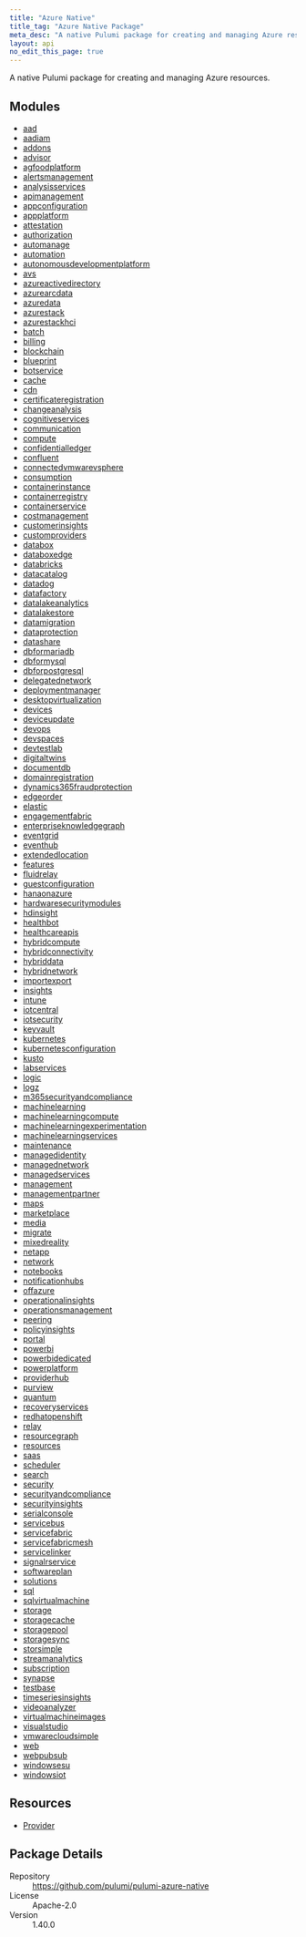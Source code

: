 ```yaml
---
title: "Azure Native"
title_tag: "Azure Native Package"
meta_desc: "A native Pulumi package for creating and managing Azure resources."
layout: api
no_edit_this_page: true
---
```


<!-- WARNING: this file was generated by Pulumi Docs Generator. -->
<!-- Do not edit by hand unless you're certain you know what you are doing! -->

A native Pulumi package for creating and managing Azure resources.

<h2 id="modules">Modules</h2>
<ul class="api">
    <li><a href="aad/" title="aad"><span class="api-symbol api-symbol--module"></span>aad</a></li>
    <li><a href="aadiam/" title="aadiam"><span class="api-symbol api-symbol--module"></span>aadiam</a></li>
    <li><a href="addons/" title="addons"><span class="api-symbol api-symbol--module"></span>addons</a></li>
    <li><a href="advisor/" title="advisor"><span class="api-symbol api-symbol--module"></span>advisor</a></li>
    <li><a href="agfoodplatform/" title="agfoodplatform"><span class="api-symbol api-symbol--module"></span>agfoodplatform</a></li>
    <li><a href="alertsmanagement/" title="alertsmanagement"><span class="api-symbol api-symbol--module"></span>alertsmanagement</a></li>
    <li><a href="analysisservices/" title="analysisservices"><span class="api-symbol api-symbol--module"></span>analysisservices</a></li>
    <li><a href="apimanagement/" title="apimanagement"><span class="api-symbol api-symbol--module"></span>apimanagement</a></li>
    <li><a href="appconfiguration/" title="appconfiguration"><span class="api-symbol api-symbol--module"></span>appconfiguration</a></li>
    <li><a href="appplatform/" title="appplatform"><span class="api-symbol api-symbol--module"></span>appplatform</a></li>
    <li><a href="attestation/" title="attestation"><span class="api-symbol api-symbol--module"></span>attestation</a></li>
    <li><a href="authorization/" title="authorization"><span class="api-symbol api-symbol--module"></span>authorization</a></li>
    <li><a href="automanage/" title="automanage"><span class="api-symbol api-symbol--module"></span>automanage</a></li>
    <li><a href="automation/" title="automation"><span class="api-symbol api-symbol--module"></span>automation</a></li>
    <li><a href="autonomousdevelopmentplatform/" title="autonomousdevelopmentplatform"><span class="api-symbol api-symbol--module"></span>autonomousdevelopmentplatform</a></li>
    <li><a href="avs/" title="avs"><span class="api-symbol api-symbol--module"></span>avs</a></li>
    <li><a href="azureactivedirectory/" title="azureactivedirectory"><span class="api-symbol api-symbol--module"></span>azureactivedirectory</a></li>
    <li><a href="azurearcdata/" title="azurearcdata"><span class="api-symbol api-symbol--module"></span>azurearcdata</a></li>
    <li><a href="azuredata/" title="azuredata"><span class="api-symbol api-symbol--module"></span>azuredata</a></li>
    <li><a href="azurestack/" title="azurestack"><span class="api-symbol api-symbol--module"></span>azurestack</a></li>
    <li><a href="azurestackhci/" title="azurestackhci"><span class="api-symbol api-symbol--module"></span>azurestackhci</a></li>
    <li><a href="batch/" title="batch"><span class="api-symbol api-symbol--module"></span>batch</a></li>
    <li><a href="billing/" title="billing"><span class="api-symbol api-symbol--module"></span>billing</a></li>
    <li><a href="blockchain/" title="blockchain"><span class="api-symbol api-symbol--module"></span>blockchain</a></li>
    <li><a href="blueprint/" title="blueprint"><span class="api-symbol api-symbol--module"></span>blueprint</a></li>
    <li><a href="botservice/" title="botservice"><span class="api-symbol api-symbol--module"></span>botservice</a></li>
    <li><a href="cache/" title="cache"><span class="api-symbol api-symbol--module"></span>cache</a></li>
    <li><a href="cdn/" title="cdn"><span class="api-symbol api-symbol--module"></span>cdn</a></li>
    <li><a href="certificateregistration/" title="certificateregistration"><span class="api-symbol api-symbol--module"></span>certificateregistration</a></li>
    <li><a href="changeanalysis/" title="changeanalysis"><span class="api-symbol api-symbol--module"></span>changeanalysis</a></li>
    <li><a href="cognitiveservices/" title="cognitiveservices"><span class="api-symbol api-symbol--module"></span>cognitiveservices</a></li>
    <li><a href="communication/" title="communication"><span class="api-symbol api-symbol--module"></span>communication</a></li>
    <li><a href="compute/" title="compute"><span class="api-symbol api-symbol--module"></span>compute</a></li>
    <li><a href="confidentialledger/" title="confidentialledger"><span class="api-symbol api-symbol--module"></span>confidentialledger</a></li>
    <li><a href="confluent/" title="confluent"><span class="api-symbol api-symbol--module"></span>confluent</a></li>
    <li><a href="connectedvmwarevsphere/" title="connectedvmwarevsphere"><span class="api-symbol api-symbol--module"></span>connectedvmwarevsphere</a></li>
    <li><a href="consumption/" title="consumption"><span class="api-symbol api-symbol--module"></span>consumption</a></li>
    <li><a href="containerinstance/" title="containerinstance"><span class="api-symbol api-symbol--module"></span>containerinstance</a></li>
    <li><a href="containerregistry/" title="containerregistry"><span class="api-symbol api-symbol--module"></span>containerregistry</a></li>
    <li><a href="containerservice/" title="containerservice"><span class="api-symbol api-symbol--module"></span>containerservice</a></li>
    <li><a href="costmanagement/" title="costmanagement"><span class="api-symbol api-symbol--module"></span>costmanagement</a></li>
    <li><a href="customerinsights/" title="customerinsights"><span class="api-symbol api-symbol--module"></span>customerinsights</a></li>
    <li><a href="customproviders/" title="customproviders"><span class="api-symbol api-symbol--module"></span>customproviders</a></li>
    <li><a href="databox/" title="databox"><span class="api-symbol api-symbol--module"></span>databox</a></li>
    <li><a href="databoxedge/" title="databoxedge"><span class="api-symbol api-symbol--module"></span>databoxedge</a></li>
    <li><a href="databricks/" title="databricks"><span class="api-symbol api-symbol--module"></span>databricks</a></li>
    <li><a href="datacatalog/" title="datacatalog"><span class="api-symbol api-symbol--module"></span>datacatalog</a></li>
    <li><a href="datadog/" title="datadog"><span class="api-symbol api-symbol--module"></span>datadog</a></li>
    <li><a href="datafactory/" title="datafactory"><span class="api-symbol api-symbol--module"></span>datafactory</a></li>
    <li><a href="datalakeanalytics/" title="datalakeanalytics"><span class="api-symbol api-symbol--module"></span>datalakeanalytics</a></li>
    <li><a href="datalakestore/" title="datalakestore"><span class="api-symbol api-symbol--module"></span>datalakestore</a></li>
    <li><a href="datamigration/" title="datamigration"><span class="api-symbol api-symbol--module"></span>datamigration</a></li>
    <li><a href="dataprotection/" title="dataprotection"><span class="api-symbol api-symbol--module"></span>dataprotection</a></li>
    <li><a href="datashare/" title="datashare"><span class="api-symbol api-symbol--module"></span>datashare</a></li>
    <li><a href="dbformariadb/" title="dbformariadb"><span class="api-symbol api-symbol--module"></span>dbformariadb</a></li>
    <li><a href="dbformysql/" title="dbformysql"><span class="api-symbol api-symbol--module"></span>dbformysql</a></li>
    <li><a href="dbforpostgresql/" title="dbforpostgresql"><span class="api-symbol api-symbol--module"></span>dbforpostgresql</a></li>
    <li><a href="delegatednetwork/" title="delegatednetwork"><span class="api-symbol api-symbol--module"></span>delegatednetwork</a></li>
    <li><a href="deploymentmanager/" title="deploymentmanager"><span class="api-symbol api-symbol--module"></span>deploymentmanager</a></li>
    <li><a href="desktopvirtualization/" title="desktopvirtualization"><span class="api-symbol api-symbol--module"></span>desktopvirtualization</a></li>
    <li><a href="devices/" title="devices"><span class="api-symbol api-symbol--module"></span>devices</a></li>
    <li><a href="deviceupdate/" title="deviceupdate"><span class="api-symbol api-symbol--module"></span>deviceupdate</a></li>
    <li><a href="devops/" title="devops"><span class="api-symbol api-symbol--module"></span>devops</a></li>
    <li><a href="devspaces/" title="devspaces"><span class="api-symbol api-symbol--module"></span>devspaces</a></li>
    <li><a href="devtestlab/" title="devtestlab"><span class="api-symbol api-symbol--module"></span>devtestlab</a></li>
    <li><a href="digitaltwins/" title="digitaltwins"><span class="api-symbol api-symbol--module"></span>digitaltwins</a></li>
    <li><a href="documentdb/" title="documentdb"><span class="api-symbol api-symbol--module"></span>documentdb</a></li>
    <li><a href="domainregistration/" title="domainregistration"><span class="api-symbol api-symbol--module"></span>domainregistration</a></li>
    <li><a href="dynamics365fraudprotection/" title="dynamics365fraudprotection"><span class="api-symbol api-symbol--module"></span>dynamics365fraudprotection</a></li>
    <li><a href="edgeorder/" title="edgeorder"><span class="api-symbol api-symbol--module"></span>edgeorder</a></li>
    <li><a href="elastic/" title="elastic"><span class="api-symbol api-symbol--module"></span>elastic</a></li>
    <li><a href="engagementfabric/" title="engagementfabric"><span class="api-symbol api-symbol--module"></span>engagementfabric</a></li>
    <li><a href="enterpriseknowledgegraph/" title="enterpriseknowledgegraph"><span class="api-symbol api-symbol--module"></span>enterpriseknowledgegraph</a></li>
    <li><a href="eventgrid/" title="eventgrid"><span class="api-symbol api-symbol--module"></span>eventgrid</a></li>
    <li><a href="eventhub/" title="eventhub"><span class="api-symbol api-symbol--module"></span>eventhub</a></li>
    <li><a href="extendedlocation/" title="extendedlocation"><span class="api-symbol api-symbol--module"></span>extendedlocation</a></li>
    <li><a href="features/" title="features"><span class="api-symbol api-symbol--module"></span>features</a></li>
    <li><a href="fluidrelay/" title="fluidrelay"><span class="api-symbol api-symbol--module"></span>fluidrelay</a></li>
    <li><a href="guestconfiguration/" title="guestconfiguration"><span class="api-symbol api-symbol--module"></span>guestconfiguration</a></li>
    <li><a href="hanaonazure/" title="hanaonazure"><span class="api-symbol api-symbol--module"></span>hanaonazure</a></li>
    <li><a href="hardwaresecuritymodules/" title="hardwaresecuritymodules"><span class="api-symbol api-symbol--module"></span>hardwaresecuritymodules</a></li>
    <li><a href="hdinsight/" title="hdinsight"><span class="api-symbol api-symbol--module"></span>hdinsight</a></li>
    <li><a href="healthbot/" title="healthbot"><span class="api-symbol api-symbol--module"></span>healthbot</a></li>
    <li><a href="healthcareapis/" title="healthcareapis"><span class="api-symbol api-symbol--module"></span>healthcareapis</a></li>
    <li><a href="hybridcompute/" title="hybridcompute"><span class="api-symbol api-symbol--module"></span>hybridcompute</a></li>
    <li><a href="hybridconnectivity/" title="hybridconnectivity"><span class="api-symbol api-symbol--module"></span>hybridconnectivity</a></li>
    <li><a href="hybriddata/" title="hybriddata"><span class="api-symbol api-symbol--module"></span>hybriddata</a></li>
    <li><a href="hybridnetwork/" title="hybridnetwork"><span class="api-symbol api-symbol--module"></span>hybridnetwork</a></li>
    <li><a href="importexport/" title="importexport"><span class="api-symbol api-symbol--module"></span>importexport</a></li>
    <li><a href="insights/" title="insights"><span class="api-symbol api-symbol--module"></span>insights</a></li>
    <li><a href="intune/" title="intune"><span class="api-symbol api-symbol--module"></span>intune</a></li>
    <li><a href="iotcentral/" title="iotcentral"><span class="api-symbol api-symbol--module"></span>iotcentral</a></li>
    <li><a href="iotsecurity/" title="iotsecurity"><span class="api-symbol api-symbol--module"></span>iotsecurity</a></li>
    <li><a href="keyvault/" title="keyvault"><span class="api-symbol api-symbol--module"></span>keyvault</a></li>
    <li><a href="kubernetes/" title="kubernetes"><span class="api-symbol api-symbol--module"></span>kubernetes</a></li>
    <li><a href="kubernetesconfiguration/" title="kubernetesconfiguration"><span class="api-symbol api-symbol--module"></span>kubernetesconfiguration</a></li>
    <li><a href="kusto/" title="kusto"><span class="api-symbol api-symbol--module"></span>kusto</a></li>
    <li><a href="labservices/" title="labservices"><span class="api-symbol api-symbol--module"></span>labservices</a></li>
    <li><a href="logic/" title="logic"><span class="api-symbol api-symbol--module"></span>logic</a></li>
    <li><a href="logz/" title="logz"><span class="api-symbol api-symbol--module"></span>logz</a></li>
    <li><a href="m365securityandcompliance/" title="m365securityandcompliance"><span class="api-symbol api-symbol--module"></span>m365securityandcompliance</a></li>
    <li><a href="machinelearning/" title="machinelearning"><span class="api-symbol api-symbol--module"></span>machinelearning</a></li>
    <li><a href="machinelearningcompute/" title="machinelearningcompute"><span class="api-symbol api-symbol--module"></span>machinelearningcompute</a></li>
    <li><a href="machinelearningexperimentation/" title="machinelearningexperimentation"><span class="api-symbol api-symbol--module"></span>machinelearningexperimentation</a></li>
    <li><a href="machinelearningservices/" title="machinelearningservices"><span class="api-symbol api-symbol--module"></span>machinelearningservices</a></li>
    <li><a href="maintenance/" title="maintenance"><span class="api-symbol api-symbol--module"></span>maintenance</a></li>
    <li><a href="managedidentity/" title="managedidentity"><span class="api-symbol api-symbol--module"></span>managedidentity</a></li>
    <li><a href="managednetwork/" title="managednetwork"><span class="api-symbol api-symbol--module"></span>managednetwork</a></li>
    <li><a href="managedservices/" title="managedservices"><span class="api-symbol api-symbol--module"></span>managedservices</a></li>
    <li><a href="management/" title="management"><span class="api-symbol api-symbol--module"></span>management</a></li>
    <li><a href="managementpartner/" title="managementpartner"><span class="api-symbol api-symbol--module"></span>managementpartner</a></li>
    <li><a href="maps/" title="maps"><span class="api-symbol api-symbol--module"></span>maps</a></li>
    <li><a href="marketplace/" title="marketplace"><span class="api-symbol api-symbol--module"></span>marketplace</a></li>
    <li><a href="media/" title="media"><span class="api-symbol api-symbol--module"></span>media</a></li>
    <li><a href="migrate/" title="migrate"><span class="api-symbol api-symbol--module"></span>migrate</a></li>
    <li><a href="mixedreality/" title="mixedreality"><span class="api-symbol api-symbol--module"></span>mixedreality</a></li>
    <li><a href="netapp/" title="netapp"><span class="api-symbol api-symbol--module"></span>netapp</a></li>
    <li><a href="network/" title="network"><span class="api-symbol api-symbol--module"></span>network</a></li>
    <li><a href="notebooks/" title="notebooks"><span class="api-symbol api-symbol--module"></span>notebooks</a></li>
    <li><a href="notificationhubs/" title="notificationhubs"><span class="api-symbol api-symbol--module"></span>notificationhubs</a></li>
    <li><a href="offazure/" title="offazure"><span class="api-symbol api-symbol--module"></span>offazure</a></li>
    <li><a href="operationalinsights/" title="operationalinsights"><span class="api-symbol api-symbol--module"></span>operationalinsights</a></li>
    <li><a href="operationsmanagement/" title="operationsmanagement"><span class="api-symbol api-symbol--module"></span>operationsmanagement</a></li>
    <li><a href="peering/" title="peering"><span class="api-symbol api-symbol--module"></span>peering</a></li>
    <li><a href="policyinsights/" title="policyinsights"><span class="api-symbol api-symbol--module"></span>policyinsights</a></li>
    <li><a href="portal/" title="portal"><span class="api-symbol api-symbol--module"></span>portal</a></li>
    <li><a href="powerbi/" title="powerbi"><span class="api-symbol api-symbol--module"></span>powerbi</a></li>
    <li><a href="powerbidedicated/" title="powerbidedicated"><span class="api-symbol api-symbol--module"></span>powerbidedicated</a></li>
    <li><a href="powerplatform/" title="powerplatform"><span class="api-symbol api-symbol--module"></span>powerplatform</a></li>
    <li><a href="providerhub/" title="providerhub"><span class="api-symbol api-symbol--module"></span>providerhub</a></li>
    <li><a href="purview/" title="purview"><span class="api-symbol api-symbol--module"></span>purview</a></li>
    <li><a href="quantum/" title="quantum"><span class="api-symbol api-symbol--module"></span>quantum</a></li>
    <li><a href="recoveryservices/" title="recoveryservices"><span class="api-symbol api-symbol--module"></span>recoveryservices</a></li>
    <li><a href="redhatopenshift/" title="redhatopenshift"><span class="api-symbol api-symbol--module"></span>redhatopenshift</a></li>
    <li><a href="relay/" title="relay"><span class="api-symbol api-symbol--module"></span>relay</a></li>
    <li><a href="resourcegraph/" title="resourcegraph"><span class="api-symbol api-symbol--module"></span>resourcegraph</a></li>
    <li><a href="resources/" title="resources"><span class="api-symbol api-symbol--module"></span>resources</a></li>
    <li><a href="saas/" title="saas"><span class="api-symbol api-symbol--module"></span>saas</a></li>
    <li><a href="scheduler/" title="scheduler"><span class="api-symbol api-symbol--module"></span>scheduler</a></li>
    <li><a href="search/" title="search"><span class="api-symbol api-symbol--module"></span>search</a></li>
    <li><a href="security/" title="security"><span class="api-symbol api-symbol--module"></span>security</a></li>
    <li><a href="securityandcompliance/" title="securityandcompliance"><span class="api-symbol api-symbol--module"></span>securityandcompliance</a></li>
    <li><a href="securityinsights/" title="securityinsights"><span class="api-symbol api-symbol--module"></span>securityinsights</a></li>
    <li><a href="serialconsole/" title="serialconsole"><span class="api-symbol api-symbol--module"></span>serialconsole</a></li>
    <li><a href="servicebus/" title="servicebus"><span class="api-symbol api-symbol--module"></span>servicebus</a></li>
    <li><a href="servicefabric/" title="servicefabric"><span class="api-symbol api-symbol--module"></span>servicefabric</a></li>
    <li><a href="servicefabricmesh/" title="servicefabricmesh"><span class="api-symbol api-symbol--module"></span>servicefabricmesh</a></li>
    <li><a href="servicelinker/" title="servicelinker"><span class="api-symbol api-symbol--module"></span>servicelinker</a></li>
    <li><a href="signalrservice/" title="signalrservice"><span class="api-symbol api-symbol--module"></span>signalrservice</a></li>
    <li><a href="softwareplan/" title="softwareplan"><span class="api-symbol api-symbol--module"></span>softwareplan</a></li>
    <li><a href="solutions/" title="solutions"><span class="api-symbol api-symbol--module"></span>solutions</a></li>
    <li><a href="sql/" title="sql"><span class="api-symbol api-symbol--module"></span>sql</a></li>
    <li><a href="sqlvirtualmachine/" title="sqlvirtualmachine"><span class="api-symbol api-symbol--module"></span>sqlvirtualmachine</a></li>
    <li><a href="storage/" title="storage"><span class="api-symbol api-symbol--module"></span>storage</a></li>
    <li><a href="storagecache/" title="storagecache"><span class="api-symbol api-symbol--module"></span>storagecache</a></li>
    <li><a href="storagepool/" title="storagepool"><span class="api-symbol api-symbol--module"></span>storagepool</a></li>
    <li><a href="storagesync/" title="storagesync"><span class="api-symbol api-symbol--module"></span>storagesync</a></li>
    <li><a href="storsimple/" title="storsimple"><span class="api-symbol api-symbol--module"></span>storsimple</a></li>
    <li><a href="streamanalytics/" title="streamanalytics"><span class="api-symbol api-symbol--module"></span>streamanalytics</a></li>
    <li><a href="subscription/" title="subscription"><span class="api-symbol api-symbol--module"></span>subscription</a></li>
    <li><a href="synapse/" title="synapse"><span class="api-symbol api-symbol--module"></span>synapse</a></li>
    <li><a href="testbase/" title="testbase"><span class="api-symbol api-symbol--module"></span>testbase</a></li>
    <li><a href="timeseriesinsights/" title="timeseriesinsights"><span class="api-symbol api-symbol--module"></span>timeseriesinsights</a></li>
    <li><a href="videoanalyzer/" title="videoanalyzer"><span class="api-symbol api-symbol--module"></span>videoanalyzer</a></li>
    <li><a href="virtualmachineimages/" title="virtualmachineimages"><span class="api-symbol api-symbol--module"></span>virtualmachineimages</a></li>
    <li><a href="visualstudio/" title="visualstudio"><span class="api-symbol api-symbol--module"></span>visualstudio</a></li>
    <li><a href="vmwarecloudsimple/" title="vmwarecloudsimple"><span class="api-symbol api-symbol--module"></span>vmwarecloudsimple</a></li>
    <li><a href="web/" title="web"><span class="api-symbol api-symbol--module"></span>web</a></li>
    <li><a href="webpubsub/" title="webpubsub"><span class="api-symbol api-symbol--module"></span>webpubsub</a></li>
    <li><a href="windowsesu/" title="windowsesu"><span class="api-symbol api-symbol--module"></span>windowsesu</a></li>
    <li><a href="windowsiot/" title="windowsiot"><span class="api-symbol api-symbol--module"></span>windowsiot</a></li>
</ul>

<h2 id="resources">Resources</h2>
<ul class="api">
    <li><a href="provider" title="Provider"><span class="api-symbol api-symbol--resource"></span>Provider</a></li>
</ul>

<h2 id="package-details">Package Details</h2>
<dl class="package-details">
	<dt>Repository</dt>
	<dd><a href="https://github.com/pulumi/pulumi-azure-native">https://github.com/pulumi/pulumi-azure-native</a></dd>
	<dt>License</dt>
	<dd>Apache-2.0</dd>
	<dt>Version</dt>
	<dd>1.40.0</dd>
</dl>

